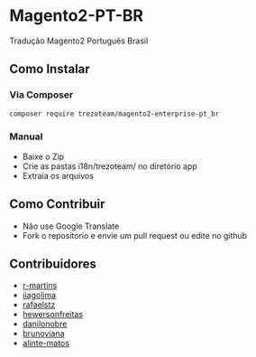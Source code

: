 # Magento2-PT-BR
Tradução Magento2 Português Brasil

## Como Instalar

### Via Composer

```sh
composer require trezoteam/magento2-enterprise-pt_br
```

### Manual 

- Baixe o Zip
- Crie as pastas i18n/trezoteam/ no diretório app
- Extraia os arquivos

## Como Contribuir

- Não use Google Translate
- Fork o repositorio e envie um pull request ou edite no github

## Contribuidores

- [r-martins](https://github.com/r-martins)
- [iiagolima](https://github.com/iiagolima)
- [rafaelstz](https://github.com/rafaelstz)
- [hewersonfreitas](https://github.com/hewersonfreitas)
- [danilonobre](https://github.com/danilonobre)
- [brunoviana](https://github.com/brunoviana)
- [alinte-matos](https://github.com/aline-matos)
